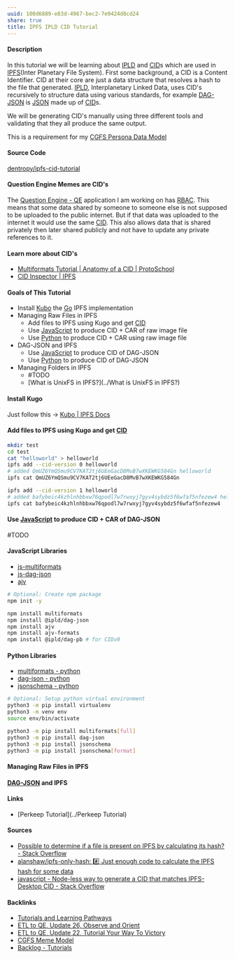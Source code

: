```yaml
---
uuid: 100d6889-e83d-4967-bec2-7e9424d8cd24
share: true
title: IPFS IPLD CID Tutorial
---
```

#### Description

In this tutorial we will be learning about [IPLD](../a39a50ba-fe84-4382-9509-82f36b211619) and [CID](../87e4fb9d-e5a8-4657-a7ba-f0962d1d075a)s which are used in [IPFS](../e1636216-dee3-430e-949c-3b2c24c36701)(Inter Planetary File System). First some background, a CID is a Content Identifier. CID at their core are just a data structure that resolves a hash to the file that generated. [IPLD](../a39a50ba-fe84-4382-9509-82f36b211619), Interplanetary Linked Data, uses CID's recursively to structure data using various standards, for example [DAG-JSON](../542cf224-0a5f-4c62-b4f8-41521da2dd50) is [JSON](../072b4c73-5b7a-40ab-a745-36ef24078856) made up of [CID](../87e4fb9d-e5a8-4657-a7ba-f0962d1d075a)s.

We will be generating CID's manually using three different tools and validating that they all produce the same output.

This is a requirement for my [CGFS Persona Data Model](../bbb2e4e9-08b9-461e-ba58-8a15c27d06d1)

#### Source Code

[dentropy/ipfs-cid-tutorial](https://github.com/dentropy/ipfs-cid-tutorial)

#### Question Engine Memes are CID's

The [Question Engine - QE](../cc5cc49d-f554-4f29-b31a-b8789688e6a3) application I am working on has [RBAC](../c2a97a91-e9a0-4b83-9b91-acae4ec52e73). This means that some data shared by someone to someone else is not supposed to be uploaded to the public internet. But if that data was uploaded to the internet it would use the same [CID](../87e4fb9d-e5a8-4657-a7ba-f0962d1d075a). This also allows data that is shared privately then later shared publicly and not have to update any private references to it. 

#### Learn more about CID's

* [Multiformats Tutorial | Anatomy of a CID | ProtoSchool](https://proto.school/anatomy-of-a-cid/resources)
* [CID Inspector | IPFS](https://cid.ipfs.tech/)

#### Goals of This Tutorial

* Install [Kubo](../c7f8f49b-0650-4c8e-935c-195fc000a9be) the [Go](../7900e06b-6a66-4a30-bdf7-7661c020e516) IPFS implementation
* Managing Raw Files in IPFS
	* Add files to IPFS using Kugo and get [CID](../87e4fb9d-e5a8-4657-a7ba-f0962d1d075a)
	* Use [JavaScript](../e4f5fb54-c63f-4567-851b-e61a4a58037d) to produce CID + CAR of raw image file
	* Use [Python](../80428ac9-197a-4c70-9230-119cf9079782) to produce CID + CAR using raw image file
* DAG-JSON and IPFS
	* Use [JavaScript](../e4f5fb54-c63f-4567-851b-e61a4a58037d) to produce CID of DAG-JSON
	* Use [Python](../80428ac9-197a-4c70-9230-119cf9079782) to produce CID of DAG-JSON
* Managing Folders in IPFS
	* #TODO
	* [What is UnixFS in IPFS?](../What is UnixFS in IPFS?)
#### Install Kugo

Just follow this -> [Kubo | IPFS Docs](https://docs.ipfs.tech/install/command-line/#install-official-binary-distributions)

#### Add files to IPFS using Kugo and get [CID](../87e4fb9d-e5a8-4657-a7ba-f0962d1d075a)

``` bash
mkdir test
cd test
cat "helloworld" > helloworld
ipfs add --cid-version 0 helloworld
# added QmUZ6YmQSmu9CV7KAT2tj6UEeGacD8MvB7wXKEWKG584Gn helloworld
ipfs cat QmUZ6YmQSmu9CV7KAT2tj6UEeGacD8MvB7wXKEWKG584Gn

ipfs add --cid-version 1 helloworld
# added bafybeic4kzhlnhbbxw76qpodl7w7rwxyj7gyv4sybdz5f6wfaf5nfezew4 helloworld
ipfs cat bafybeic4kzhlnhbbxw76qpodl7w7rwxyj7gyv4sybdz5f6wfaf5nfezew4
```

#### Use [JavaScript](../e4f5fb54-c63f-4567-851b-e61a4a58037d) to produce CID + CAR of DAG-JSON

#TODO

#### JavaScript Libraries

* [js-multiformats](../afe316e6-63a9-4007-b1b3-1f7b7ad6660a)
* [js-dag-json](../e49d6b61-507e-46de-9f61-74d5c670f01b)
* [ajv](../368549f6-ade2-4205-b763-8915c962e113)

``` bash
# Optional: Create npm package
npm init -y

npm install multiformats
npm install @ipld/dag-json
npm install ajv
npm install ajv-formats
npm install @ipld/dag-pb # for CIDv0

```

#### Python Libraries

* [multiformats - python](../9761d8fe-a39b-413e-a94b-6b633f7eaf38)
* [dag-json - python](../8bfbf294-e066-48a8-97a9-84a1269e2b4e)
* [jsonschema - python](../b9772360-b037-47b7-b7a4-76f1ab500d7e)


``` bash
# Optional: Setup python virtual environment
python3 -m pip install virtualenv
python3 -m venv env
source env/bin/activate

python3 -m pip install multiformats[full]
python3 -m pip install dag-json
python3 -m pip install jsonschema
python3 -m pip install jsonschema[format]

```

#### Managing Raw Files in IPFS


#### [DAG-JSON](../542cf224-0a5f-4c62-b4f8-41521da2dd50) and IPFS


#### Links

* [Perkeep Tutorial](../Perkeep Tutorial)
#### Sources

* [Possible to determine if a file is present on IPFS by calculating its hash? - Stack Overflow](https://stackoverflow.com/questions/71418693/possible-to-determine-if-a-file-is-present-on-ipfs-by-calculating-its-hash)
* [alanshaw/ipfs-only-hash: #️⃣ Just enough code to calculate the IPFS hash for some data](https://github.com/alanshaw/ipfs-only-hash)
* [javascript - Node-less way to generate a CID that matches IPFS-Desktop CID - Stack Overflow](https://stackoverflow.com/questions/60046604/node-less-way-to-generate-a-cid-that-matches-ipfs-desktop-cid)


#### Backlinks

* [Tutorials and Learning Pathways](/b554fe38-0be3-4e5e-a817-41077f5f6e69)
* [ETL to QE, Update 26, Observe and Orient](/a6694d76-0b96-4dd7-8f4a-8d213fef86f0)
* [ETL to QE, Update 22, Tutorial Your Way To Victory](/72b60152-c15c-4243-8329-67cd13e78ba6)
* [CGFS Meme Model](/88bdf6a2-d788-4352-bb46-373a72542d71)
* [Backlog - Tutorials](/31f7e81a-967e-41f4-872e-91d1571df726)